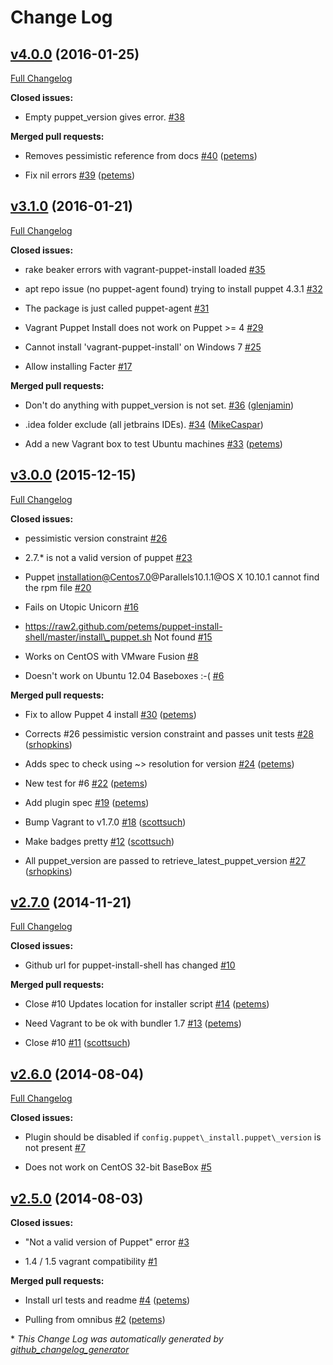 # Change Log

## [v4.0.0](https://github.com/petems/vagrant-puppet-install/tree/v4.0.0) (2016-01-25)

[Full Changelog](https://github.com/petems/vagrant-puppet-install/compare/v3.1.0...v4.0.0)

**Closed issues:**

- Empty puppet\_version gives error. [\#38](https://github.com/petems/vagrant-puppet-install/issues/38)

**Merged pull requests:**

- Removes pessimistic reference from docs [\#40](https://github.com/petems/vagrant-puppet-install/pull/40) ([petems](https://github.com/petems))

- Fix nil errors [\#39](https://github.com/petems/vagrant-puppet-install/pull/39) ([petems](https://github.com/petems))

## [v3.1.0](https://github.com/petems/vagrant-puppet-install/tree/v3.1.0) (2016-01-21)

[Full Changelog](https://github.com/petems/vagrant-puppet-install/compare/v3.0.0...v3.1.0)

**Closed issues:**

- rake beaker errors with vagrant-puppet-install loaded [\#35](https://github.com/petems/vagrant-puppet-install/issues/35)

- apt repo issue \(no puppet-agent found\) trying to install puppet 4.3.1 [\#32](https://github.com/petems/vagrant-puppet-install/issues/32)

- The package is just called puppet-agent [\#31](https://github.com/petems/vagrant-puppet-install/issues/31)

- Vagrant Puppet Install does not work on Puppet \>= 4 [\#29](https://github.com/petems/vagrant-puppet-install/issues/29)

- Cannot install 'vagrant-puppet-install' on Windows 7 [\#25](https://github.com/petems/vagrant-puppet-install/issues/25)

- Allow installing Facter [\#17](https://github.com/petems/vagrant-puppet-install/issues/17)

**Merged pull requests:**

- Don't do anything with puppet\_version is not set. [\#36](https://github.com/petems/vagrant-puppet-install/pull/36) ([glenjamin](https://github.com/glenjamin))

- .idea folder exclude \(all jetbrains IDEs\). [\#34](https://github.com/petems/vagrant-puppet-install/pull/34) ([MikeCaspar](https://github.com/MikeCaspar))

- Add a new Vagrant box to test Ubuntu machines [\#33](https://github.com/petems/vagrant-puppet-install/pull/33) ([petems](https://github.com/petems))

## [v3.0.0](https://github.com/petems/vagrant-puppet-install/tree/v3.0.0) (2015-12-15)

[Full Changelog](https://github.com/petems/vagrant-puppet-install/compare/v2.7.0...v3.0.0)

**Closed issues:**

- pessimistic version constraint [\#26](https://github.com/petems/vagrant-puppet-install/issues/26)

- 2.7.\* is not a valid version of puppet [\#23](https://github.com/petems/vagrant-puppet-install/issues/23)

- Puppet installation@Centos7.0@Parallels10.1.1@OS X 10.10.1 cannot find the rpm file [\#20](https://github.com/petems/vagrant-puppet-install/issues/20)

- Fails on Utopic Unicorn [\#16](https://github.com/petems/vagrant-puppet-install/issues/16)

- https://raw2.github.com/petems/puppet-install-shell/master/install\_puppet.sh Not found [\#15](https://github.com/petems/vagrant-puppet-install/issues/15)

- Works on CentOS with VMware Fusion [\#8](https://github.com/petems/vagrant-puppet-install/issues/8)

- Doesn't work on Ubuntu 12.04 Baseboxes :-\( [\#6](https://github.com/petems/vagrant-puppet-install/issues/6)

**Merged pull requests:**

- Fix to allow Puppet 4 install [\#30](https://github.com/petems/vagrant-puppet-install/pull/30) ([petems](https://github.com/petems))

- Corrects \#26 pessimistic version constraint and passes unit tests [\#28](https://github.com/petems/vagrant-puppet-install/pull/28) ([srhopkins](https://github.com/srhopkins))

- Adds spec to check using ~\> resolution for version [\#24](https://github.com/petems/vagrant-puppet-install/pull/24) ([petems](https://github.com/petems))

- New test for \#6 [\#22](https://github.com/petems/vagrant-puppet-install/pull/22) ([petems](https://github.com/petems))

- Add plugin spec [\#19](https://github.com/petems/vagrant-puppet-install/pull/19) ([petems](https://github.com/petems))

- Bump Vagrant to v1.7.0 [\#18](https://github.com/petems/vagrant-puppet-install/pull/18) ([scottsuch](https://github.com/scottsuch))

- Make badges pretty [\#12](https://github.com/petems/vagrant-puppet-install/pull/12) ([scottsuch](https://github.com/scottsuch))

- All puppet\_version are passed to retrieve\_latest\_puppet\_version [\#27](https://github.com/petems/vagrant-puppet-install/pull/27) ([srhopkins](https://github.com/srhopkins))

## [v2.7.0](https://github.com/petems/vagrant-puppet-install/tree/v2.7.0) (2014-11-21)

[Full Changelog](https://github.com/petems/vagrant-puppet-install/compare/v2.6.0...v2.7.0)

**Closed issues:**

- Github url for puppet-install-shell has changed [\#10](https://github.com/petems/vagrant-puppet-install/issues/10)

**Merged pull requests:**

- Close \#10 Updates location for installer script [\#14](https://github.com/petems/vagrant-puppet-install/pull/14) ([petems](https://github.com/petems))

- Need Vagrant to be ok with bundler 1.7 [\#13](https://github.com/petems/vagrant-puppet-install/pull/13) ([petems](https://github.com/petems))

- Close \#10 [\#11](https://github.com/petems/vagrant-puppet-install/pull/11) ([scottsuch](https://github.com/scottsuch))

## [v2.6.0](https://github.com/petems/vagrant-puppet-install/tree/v2.6.0) (2014-08-04)

[Full Changelog](https://github.com/petems/vagrant-puppet-install/compare/v2.5.0...v2.6.0)

**Closed issues:**

- Plugin should be disabled if `config.puppet\_install.puppet\_version` is not present [\#7](https://github.com/petems/vagrant-puppet-install/issues/7)

- Does not work on CentOS 32-bit BaseBox [\#5](https://github.com/petems/vagrant-puppet-install/issues/5)

## [v2.5.0](https://github.com/petems/vagrant-puppet-install/tree/v2.5.0) (2014-08-03)

**Closed issues:**

- "Not a valid version of Puppet" error [\#3](https://github.com/petems/vagrant-puppet-install/issues/3)

- 1.4 / 1.5 vagrant compatibility [\#1](https://github.com/petems/vagrant-puppet-install/issues/1)

**Merged pull requests:**

- Install url tests and readme [\#4](https://github.com/petems/vagrant-puppet-install/pull/4) ([petems](https://github.com/petems))

- Pulling from omnibus [\#2](https://github.com/petems/vagrant-puppet-install/pull/2) ([petems](https://github.com/petems))



\* *This Change Log was automatically generated by [github_changelog_generator](https://github.com/skywinder/Github-Changelog-Generator)*